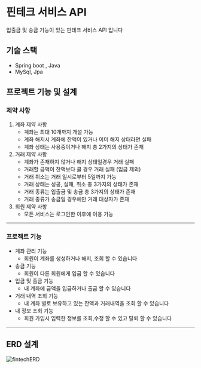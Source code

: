 # 핀테크 서비스 API
입출금 및 송금 기능이 있는 핀테크 서비스 API 입니다


## 기술 스택
- Spring boot , Java
- MySql, Jpa

## 프로젝트 기능 및 설계
### 제약 사항
1. 계좌 제약 사항
   - 계좌는 최대 10개까지 개설 가능
   - 계좌 해지시 계좌에 잔액이 있거나 이미 해지 상태라면 실패
   - 계좌 상태는 사용중이거나 해지 총 2가지의 상태가 존재 
2. 거래 제약 사항
   - 계좌가 존재하지 않거나 해지 상태일경우 거래 실패
   - 거래할 금액이 잔액보다 클 경우 거래 실패 (입금 제외)
   - 거래 취소는 거래 일시로부터 5일까지 가능
   - 거래 상태는 성공, 실패, 취소 총 3가지의 상태가 존재
   - 거래 종류는 입출금 및 송금 총 3가지의 상태가 존재
   - 거래 종류가 송금일 경우에만 거래 대상자가 존재
3. 회원 제약 사항
   - 모든 서비스는 로그인한 이후에 이용 가능
---
### 프로젝트 기능
- 계좌 관리 기능
  - 회원이 계좌를 생성하거나 해지, 조회 할 수 있습니다
- 송금 기능
  - 회원이 다른 회원에게 입금 할 수 있습니다
- 입금 및 출금 기능
  - 내 계좌에 금액을 입금하거나 출금 할 수 있습니다
- 거래 내역 조회 기능
  - 내 계좌 별로 보유하고 있는 잔액과 거래내역을 조회 할 수 있습니다
- 내 정보 조회 기능
  - 회원 가입시 입력한 정보를 조회,수정 할 수 있고 탈퇴 할 수 있습니다
---
## ERD 설계
![fintechERD](https://github.com/ysg2020/fintech/assets/70841944/9a0331dc-c7b5-46da-a864-26a0bd95eb72)


